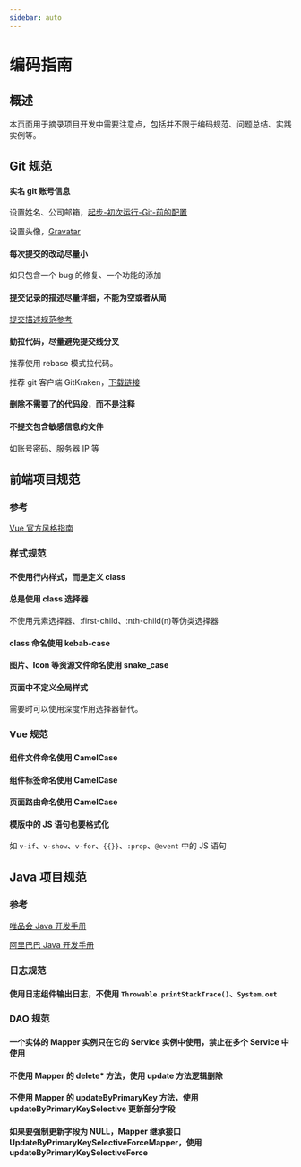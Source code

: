 ```yaml
---
sidebar: auto
---
```


# 编码指南

## 概述

本页面用于摘录项目开发中需要注意点，包括并不限于编码规范、问题总结、实践实例等。

## Git 规范

#### 实名 git 账号信息

设置姓名、公司邮箱，[起步-初次运行-Git-前的配置](https://git-scm.com/book/zh/v2/%E8%B5%B7%E6%AD%A5-%E5%88%9D%E6%AC%A1%E8%BF%90%E8%A1%8C-Git-%E5%89%8D%E7%9A%84%E9%85%8D%E7%BD%AE)

设置头像，[Gravatar](https://cn.gravatar.com/)

#### 每次提交的改动尽量小

如只包含一个 bug 的修复、一个功能的添加

#### 提交记录的描述尽量详细，不能为空或者从简

[提交描述规范参考](http://www.ruanyifeng.com/blog/2016/01/commit_message_change_log.html)

#### 勤拉代码，尽量避免提交线分叉

推荐使用 rebase 模式拉代码。

推荐 git 客户端 GitKraken，[下载链接](https://www.gitkraken.com/download)

#### 删除不需要了的代码段，而不是注释

#### 不提交包含敏感信息的文件

如账号密码、服务器 IP 等

## 前端项目规范

### 参考

[Vue 官方风格指南](https://cn.vuejs.org/v2/style-guide/)

### 样式规范

#### 不使用行内样式，而是定义 class

#### 总是使用 class 选择器

不使用元素选择器、:first-child、:nth-child(n)等伪类选择器

#### class 命名使用 kebab-case

#### 图片、Icon 等资源文件命名使用 snake_case

#### 页面中不定义全局样式

需要时可以使用深度作用选择器替代。

### Vue 规范

#### 组件文件命名使用 CamelCase

#### 组件标签命名使用 CamelCase

#### 页面路由命名使用 CamelCase

#### 模版中的 JS 语句也要格式化

如 `v-if`、`v-show`、`v-for`、`{{}}`、`:prop`、`@event` 中的 JS 语句

## Java 项目规范

### 参考

[唯品会 Java 开发手册](https://vipshop.github.io/vjtools/#/standard/)

[阿里巴巴 Java 开发手册](https://github.com/alibaba/p3c)

### 日志规范

#### 使用日志组件输出日志，不使用 `Throwable.printStackTrace()`、`System.out`

### DAO 规范

#### 一个实体的 Mapper 实例只在它的 Service 实例中使用，禁止在多个 Service 中使用

#### 不使用 Mapper 的 delete\* 方法，使用 update 方法逻辑删除

#### 不使用 Mapper 的 updateByPrimaryKey 方法，使用 updateByPrimaryKeySelective 更新部分字段

#### 如果要强制更新字段为 NULL，Mapper 继承接口 UpdateByPrimaryKeySelectiveForceMapper，使用 updateByPrimaryKeySelectiveForce
